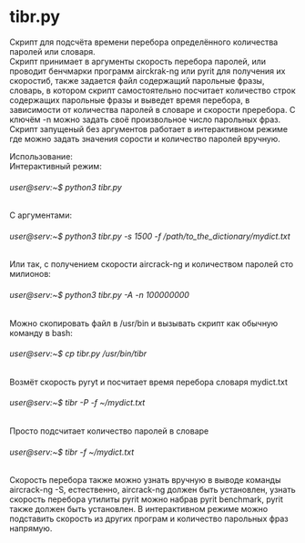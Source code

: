 # tibr.py 
Скрипт для подсчёта времени перебора определённого количества паролей или словаря.  
Скрипт принимает в аргументы скорость перебора паролей, или проводит бенчмарки программ airckrak-ng или pyrit для получения их скоростиб, также задается файл содержащий парольные фразы, словарь, в котором скрипт самостоятельно посчитает количество строк содержащих парольные фразы и выведет время перебора, в зависимости от количества паролей в словаре и скорости преребора. С ключём -n можно задать своё произвольное число парольных фраз. Скрипт запущеный без аргументов работает в интерактивном режиме где можно задать значения сорости и количество паролей вручную.  

Использование:  
Интерактивный режим:  
###### user@serv:~$ python3 tibr.py
С аргументами:  
###### user@serv:~$ python3 tibr.py -s 1500  -f /path/to_the_dictionary/mydict.txt  
Или так, с получением скорости aircrack-ng и количеством паролей сто милионов:
###### user@serv:~$ python3 tibr.py -A  -n 100000000  

Можно скопировать файл в /usr/bin и вызывать скрипт как обычную команду в bash:  
###### user@serv:~$ cp tibr.py /usr/bin/tibr
Возмёт скорость pyryt и посчитает время перебора словаря mydict.txt    
###### user@serv:~$ tibr -P -f ~/mydict.txt  
Просто подсчитает количество паролей в словаре 
###### user@serv:~$ tibr -f ~/mydict.txt  

Cкорость перебора также можно узнать вручную в выводе команды aircrack-ng -S, естественно, aircrack-ng должен быть установлен, узнать скорость перебора утилиты pyrit можно набрав pyrit benchmark, pyrit также должен быть установлен. В интерактивном режиме можно подставить скорость из других програм и количество парольных фраз напрямую.


